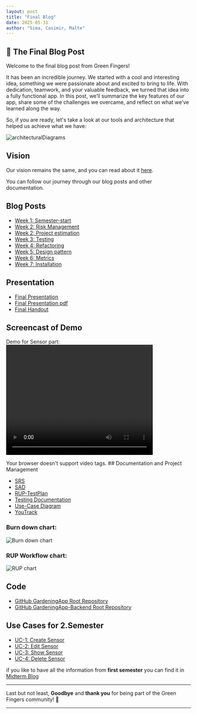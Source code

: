 ```yaml
---
layout: post
title: "Final Blog"
date: 2025-05-31
author: "Sima, Casimir, Malte"
---
```


## 🌿 The Final Blog Post

Welcome to the final blog post from Green Fingers!

It has been an incredible journey. We started with a cool and interesting idea, something we were passionate about and excited to bring to life. With dedication, teamwork, and your valuable feedback, we turned that idea into a fully functional app.
In this post, we’ll summarize the key features of our app, share some of the challenges we overcame, and reflect on what we’ve learned along the way.

So, if you are ready, let's take a look at our tools and architecture that helped us achieve what we have:

![architecturalDiagrams](/gardeningApp/assets/svg/architecturalDiagrams/mvcDiagram.drawio.svg)

## Vision

Our vision remains the same, and you can read about it [here](https://github.com/DHBW-Malte/gardeningApp/blob/main/docs/_posts/2024-09-13-our-vision.md).

You can follow our journey through our blog posts and other documentation.

## Blog Posts

- [Week 1: Semester-start](https://green-fingers-app.github.io/gardeningApp/2025/03/17/semester-start.html)
- [Week 2: Risk Management](https://green-fingers-app.github.io/gardeningApp/2025/03/17/risk-management.html)
- [Week 2: Project estimation](https://green-fingers-app.github.io/gardeningApp/2025/04/03/project-Estimations.html)
- [Week 3: Testing](https://green-fingers-app.github.io/gardeningApp/2025/04/13/first-testing.html)
- [Week 4: Refactoring](https://green-fingers-app.github.io/gardeningApp/2025/04/21/refactoring.html)
- [Week 5: Design pattern](https://green-fingers-app.github.io/gardeningApp/2025/04/29/design-pattern.html)
- [Week 6: Metrics](https://green-fingers-app.github.io/gardeningApp/2025/04/29/metrics.html)
- [Week 7: Installation](https://green-fingers-app.github.io/gardeningApp/2025/05/21/intallation.html)

## Presentation

- [Final Presentation](https://www.canva.com/design/DAGXC7qQKaw/PY_NnTJKMmW0Z6hXiRpfRw/edit?utm_content=DAGXC7qQKaw&utm_campaign=designshare&utm_medium=link2&utm_source=sharebutton)
- [Final Presentation pdf](https://github.com/Green-Fingers-App/gardeningApp/tree/main/docs/final/GreenFingers.pdf)
- [Final Handout](https://github.com/Green-Fingers-App/gardeningApp/tree/main/docs/final/GreenFingers_HandOut_EndPresentation.pdf)

## Screencast of Demo

Demo for Sensor part:
<video width="400" height="300" controls>

  <source src="/gardeningApp/assets/screencasts/Sensor.mp4" type="video/mp4">
  Your browser doesn't support video tags.
</video>
## Documentation and Project Management

- [SRS](https://github.com/Green-Fingers-App/gardeningApp/tree/main/green-fingers/docs/SoftwareRequirementsSpecification.md)
- [SAD](https://github.com/Green-Fingers-App/gardeningApp/tree/main/green-fingers/docs/SoftwareArchitectureDocument.md)
- [RUP-TestPlan](https://github.com/Green-Fingers-App/gardeningApp/blob/main/green-fingers/docs/RUPTestPlan.md)
- [Testing Documentation](https://github.com/Green-Fingers-App/gardeningApp/blob/main/green-fingers/docs/TestingDocumentation.md)
- [Use-Case Diagram](../../docs/assets/svg/GreenFingersUsecases.drawio.svg)
- [YouTrack](https://dhbw-malte.youtrack.cloud/dashboard?id=207-15)

### Burn down chart:
![Burn down chart](/gardeningApp/blob/main/docs/final/burndown.png)

### RUP Workflow chart:
![RUP chart](/gardeningApp/blob/main/docs/final/RUPChart.png)

## Code

- [GitHub GardeningApp Root Repository](https://github.com/Green-Fingers-App/gardeningApp.git)
- [GitHub GardeningApp-Backend Root Repository](https://github.com/Green-Fingers-App/gardeningApp-backend.git)

## Use Cases for 2.Semester

- [UC-1: Create Sensor](https://github.com/Green-Fingers-App/gardeningApp/blob/main/docs/usecases/CRUD-Sensor/addSensor.md)
- [UC-2: Edit Sensor](https://github.com/DHBW-Malte/gardeningApp/blob/main/docs/usecases/CRUD-User/updateUser.md)
- [UC-3: Show Sensor](https://github.com/Green-Fingers-App/gardeningApp/blob/main/docs/usecases/CRUD-Sensor/showSensor.md)
- [UC-4: Delete Sensor](https://github.com/Green-Fingers-App/gardeningApp/blob/main/docs/usecases/CRUD-Sensor/deleteSensor.md)

if you like to have all the information from **first semester** you can find it in [Midterm Blog](https://github.com/Green-Fingers-App/gardeningApp/tree/main/docs/_posts/2024-11-20-Midterm-Blog.md)

---

Last but not least, **Goodbye** and **thank you** for being part of the Green Fingers community! 🌱

---
